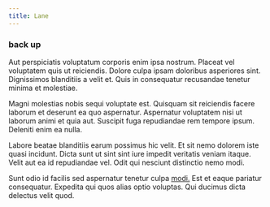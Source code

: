```yaml
---
title: Lane
---
```


### back up

Aut perspiciatis voluptatum corporis enim ipsa nostrum. Placeat vel voluptatem quis ut reiciendis. Dolore culpa ipsam doloribus asperiores sint. Dignissimos blanditiis a velit et. Quis in consequatur recusandae tenetur minima et molestiae.

Magni molestias nobis sequi voluptate est. Quisquam sit reiciendis facere laborum et deserunt ea quo aspernatur. Aspernatur voluptatem nisi ut laborum animi et quia aut. Suscipit fuga repudiandae rem tempore ipsum. Deleniti enim ea nulla.

Labore beatae blanditiis earum possimus hic velit. Et sit nemo dolorem iste quasi incidunt. Dicta sunt ut sint sint iure impedit veritatis veniam itaque. Velit aut ea id repudiandae vel. Odit qui nesciunt distinctio nemo modi.

Sunt odio id facilis sed aspernatur tenetur culpa [modi.](/dolore/odio/neque/rich_malaysian_ringgit_mindshare.md) Est et eaque pariatur consequatur. Expedita qui quos alias optio voluptas. Qui ducimus dicta delectus velit quod.
